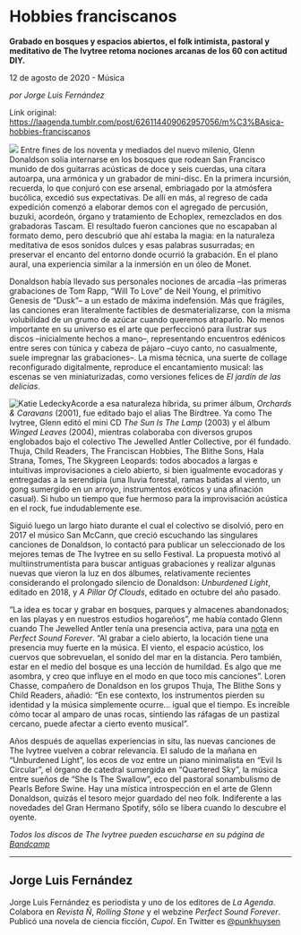 # Hobbies franciscanos

**Grabado en bosques y espacios abiertos, el folk intimista, pastoral y meditativo de The Ivytree retoma nociones arcanas de los 60 con actitud DIY.**

12 de agosto de 2020 - Música

_por Jorge Luis Fernández_

Link original: https://laagenda.tumblr.com/post/626114409062957056/m%C3%BAsica-hobbies-franciscanos

![](https://64.media.tumblr.com/eaf116705989352548f46176a13c11a8/db4170d1b11c3baa-24/s500x750/cb91a22f1ec62ed3c4387754c4ca62622edbfcf7.jpg)
Entre fines de los noventa y mediados del nuevo milenio, Glenn Donaldson solía internarse en los bosques que rodean San Francisco munido de dos guitarras acústicas de doce y seis cuerdas, una cítara autoarpa, una armónica y un grabador de mini-disc. En la primera incursión, recuerda, lo que conjuró con ese arsenal, embriagado por la atmósfera bucólica, excedió sus expectativas. De allí en más, al regreso de cada expedición comenzó a elaborar demos con el agregado de percusión, buzuki, acordeón, órgano y tratamiento de Echoplex, remezclados en dos grabadoras Tascam. El resultado fueron canciones que no escapaban al formato demo, pero descubrió que ahí estaba la magia: en la naturaleza meditativa de esos sonidos dulces y esas palabras susurradas; en preservar el encanto del entorno donde ocurrió la grabación. En el plano aural, una experiencia similar a la inmersión en un óleo de Monet. 

Donaldson había llevado sus personales nociones de arcadia –las primeras grabaciones de Tom Rapp, “Will To Love” de Neil Young, el primitivo Genesis de “Dusk”– a un estado de máxima indefensión. Más que frágiles, las canciones eran literalmente factibles de desmaterializarse, con la misma volubilidad de un grumo de azúcar cuando queremos atraparlo. No menos importante en su universo es el arte que perfeccionó para ilustrar sus discos –inicialmente hechos a mano–, representando encuentros edénicos entre seres con túnica y cabeza de pájaro –cuyo canto, no casualmente, suele impregnar las grabaciones–. La misma técnica, una suerte de collage reconfigurado digitalmente, reproduce el encantamiento musical: las escenas se ven miniaturizadas, como versiones felices de *El jardín de las delicias*.

![Katie Ledecky](https://64.media.tumblr.com/45eaca470a6704f00cba2e3911c6b010/db4170d1b11c3baa-19/s400x600/5e862cc6adf0a59d803c6f976dad39ecf98ca930.jpg)Acorde a esa naturaleza híbrida, su primer álbum, *Orchards & Caravans* (2001), fue editado bajo el alias The Birdtree. Ya como The Ivytree, Glenn editó el mini CD *The Sun Is The Lamp* (2003) y el álbum *Winged Leaves* (2004), mientras colaboraba con diversos grupos englobados bajo el colectivo The Jewelled Antler Collective, por él fundado. Thuja, Child Readers, The Franciscan Hobbies, The Blithe Sons, Hala Strana, Tomes, The Skygreen Leopards: todos abocados a largas e intuitivas improvisaciones a cielo abierto, si bien igualmente evocadoras y entregadas a la serendipia (una lluvia forestal, ramas batidas al viento, un gong sumergido en un arroyo, instrumentos exóticos y una afinación casual). Si hubo un tiempo que fue hermoso para la improvisación acústica en el rock, fue indudablemente ese.

Siguió luego un largo hiato durante el cual el colectivo se disolvió, pero en 2017 el músico San McCann, que creció escuchando las singulares canciones de Donaldson, lo contactó para publicar un seleccionado de los mejores temas de The Ivytree en su sello Festival. La propuesta motivó al multiinstrumentista para buscar antiguas grabaciones y realizar algunas nuevas que vieron la luz en dos álbumes, relativamente recientes considerando el prolongado silencio de Donaldson: *Unburdened Light*, editado en 2018, y *A Pillar Of Clouds*, editado en octubre del año pasado. 

“La idea es tocar y grabar en bosques, parques y almacenes abandonados; en las playas y en nuestros estudios hogareños”, me había contado Glenn cuando The Jewelled Antler tenía una presencia activa, para una [nota](http://www.furious.com/perfect///jewelledantler.html) en *Perfect Sound Forever*. “Al grabar a cielo abierto, la locación tiene una presencia muy fuerte en la música. El viento, el espacio acústico, los cuervos que sobrevuelan, el sonido del mar en la distancia. Pero también, estar en el medio del bosque es una lección de humildad. Es algo que me asombra, y creo que influye en el modo en que toco mis canciones”. Loren Chasse, compañero de Donaldson en los grupos Thuja, The Blithe Sons y Child Readers, añadió: “En ese contexto, los instrumentos pierden su identidad y la música simplemente ocurre… igual que el tiempo. Es increíble cómo tocar al amparo de unas rocas, sintiendo las ráfagas de un pastizal cercano, puede afectar a cierto evento musical”.

Años después de aquellas experiencias in situ, las nuevas canciones de The Ivytree vuelven a cobrar relevancia. El saludo de la mañana en “Unburdened Light”, los ecos de voz entre un piano minimalista en “Evil Is Circular”, el órgano de catedral sumergida en “Quartered Sky”, la música entre sueños de “She Is The Swallow”, eco del pastoral sonambulismo de Pearls Before Swine. Hay una mística introspección en el arte de Glenn Donaldson, quizás el tesoro mejor guardado del neo folk. Indiferente a las novedades del Gran Hermano Spotify, sólo se libera cuando lo descubre el oyente.

*Todos los discos de The Ivytree pueden escucharse en su página de [Bandcamp](https://theivytree.bandcamp.com/)*

  




---

Jorge Luis Fernández
--------------------

 Jorge Luis Fernández es periodista y uno de los editores de *La Agenda*. Colabora en *Revista Ñ*, *Rolling Stone* y el webzine *Perfect Sound Forever*. Publicó una novela de ciencia ficción, *Cupol*. En Twitter es [@punkhuysen](https://twitter.com/punkhuysen) 

